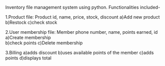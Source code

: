 Inventory file management system using python.
Functionalities included-

1.Product file: Product id, name, price, stock, discount
a)Add new product 
b)Restock
c)check stock

2.User membership file: Member phone number, name, points earned, id
a)Create membership  
b)check points
c)Delete membership

3.Billing
a)adds discount
b)uses available points of the member
c)adds points
d)displays total

